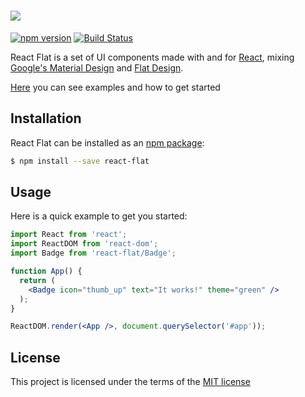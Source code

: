 # <a href='https://k3ira.github.io/react-flat-web' target='_blank'><img src='http://i.imgur.com/zHxviLb.png'></a>

[![npm version](https://img.shields.io/npm/v/react-flat.svg?style=flat-square)](https://www.npmjs.com/package/react-flat) [![Build Status](https://img.shields.io/travis/k3ira/react-flat/master.svg?style=flat-square)](https://travis-ci.org/k3ira/react-flat)

React Flat is a set of UI components made with and for [React](http://facebook.github.io/react/), mixing [Google's Material Design](https://material.google.com/) and [Flat Design](https://en.wikipedia.org/wiki/Flat_design).

<a href='https://k3ira.github.io/react-flat-web' target='_blank'>Here</a> you can see examples and how to get started

## Installation

React Flat can be installed as an [npm package](https://www.npmjs.org/package/react-flat):

```bash
$ npm install --save react-flat
```

## Usage

Here is a quick example to get you started:

```jsx
import React from 'react';
import ReactDOM from 'react-dom';
import Badge from 'react-flat/Badge';

function App() {
  return (
    <Badge icon="thumb_up" text="It works!" theme="green" />
  );
}

ReactDOM.render(<App />, document.querySelector('#app'));
```

## License

This project is licensed under the terms of the
[MIT license](https://github.com/k3ira/react-flat/blob/master/LICENSE)
